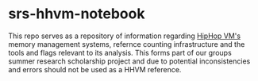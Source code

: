 srs-hhvm-notebook
=================

This repo serves as a repository of information regarding [HipHop VM's][hhvm] 
memory management systems, refernce counting infrastructure and the tools and flags relevant to its analysis.
This forms part of our groups summer research scholarship project and due to potential inconsistencies and errors
should not be used as a HHVM reference.

[hhvm]: https://github.com/facebook/hhvm/
